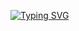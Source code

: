 <a href="https://git.io/typing-svg"><img src="https://readme-typing-svg.demolab.com?font=Fira+Code&pause=1000&color=9A0404&width=435&lines=Gulmairam+Ibragimova" alt="Typing SVG" /></a>
